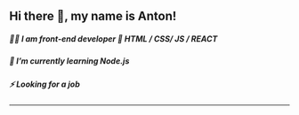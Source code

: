 ## Hi there 👋, my name is Anton!

##### 👩‍💻  I am front-end developer 💼 HTML / CSS/ JS / REACT
##### 🌱 I’m currently learning Node.js
##### ⚡ Looking for a job
 ___

